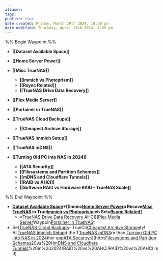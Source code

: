 ```yaml
---
aliases: 
tags: 
publish: true
date created: Friday, March 29th 2024, 10:30 pm
date modified: Thursday, April 25th 2024, 1:29 pm
---
```


%% Begin Waypoint %%
- **[[Dataset Available Space]]**

- **[[Home Server Power]]**

- **[[Misc TrueNAS]]**
	- **[[Immich vs Photoprism]]**
	- **[[Rsync Related]]**
	- **[[TrueNAS Drive Data Recovery]]**
- **[[Plex Media Server]]**
- **[[Portainer in TrueNAS]]**
- **[[TrueNAS Cloud Backups]]**
	- **[[Cheapest Archive Storage]]**
- **[[TrueNAS Immich Setup]]**

- **[[TrueNAS mDNS]]**

- **[[Turning Old PC into NAS in 2024]]**
	- **[[ATA Security]]**
	- **[[Filesystems and Partition Schemes]]**
	- **[[mDNS and Cloudflare Tunnels]]**
	- **[[RAID vs AHCI]]**
	- **[[Software RAID vs Hardware RAID - TrueNAS Scale]]**

%% End Waypoint %%
- **[Dataset Available Space](Dataset%20Available%20Space/Dataset%20Available%20Space.md)*[[Immic[Home Server Power](Home%20Server%20Power/Home%20Server%20Power.md)a Recove[Misc TrueNAS](Misc%20TrueNAS/Misc%20TrueNAS.md) in True[Immich vs Photoprism](Misc%20TrueNAS/Immich%20vs%20Photoprism/Immich%20vs%20Photoprism.md)ich Setu[Rsync Related](Misc%20TrueNAS/Rsync%20Related/Rsync%20Related.md)]**
	- *[TrueNAS Drive Data Recovery](Misc%20TrueNAS/TrueNAS%20Drive%20Data%20Recovery/TrueNAS%20Drive%20Data%20Recovery.md) AHCI]][Plex Media Server](Plex%20Media%20Server/Plex%20Media%20Server.md)Waypoin[Portainer in TrueNAS](Portainer%20in%20TrueNAS/Portainer%20in%20TrueNAS.md)t
- Set[TrueNAS Cloud Backups](TrueNAS%20Cloud%20Backups/TrueNAS%20Cloud%20Backups.md)- TrueCh[Cheapest Archive Storage](TrueNAS%20Cloud%20Backups/Cheapest%20Archive%20Storage/Cheapest%20Archive%20Storage.md)ty! All[TrueNAS Immich Setup](TrueNAS%20Immich%20Setup/TrueNAS%20Immich%20Setup.md)d the T[TrueNAS mDNS](TrueNAS%20mDNS/TrueNAS%20mDNS.md)re than [Turning Old PC into NAS in 2024](Turning%20Old%20PC%20into%20NAS%20in%202024/Turning%20Old%20PC%20into%20NAS%20in%202024.md)ther app[ATA Security](Turning%20Old%20PC%20into%20NAS%20in%202024/ATA%20Security/ATA%20Security.md)s](https[Filesystems and Partition Schemes](Turning%20Old%20PC%20into%20NAS%20in%202024/Filesystems%20and%20Partition%20Schemes/Filesystems%20and%20Partition%20Schemes.md)20vs%20H[mDNS and Cloudflare Tunnels](Turning%20Old%20PC%20into%20NAS%20in%202024/mDNS%20and%20Cloudflare%20Tunnels/mDNS%20and%20Cloudflare%20Tunnels.md)%20in%202024/RAID%20vs%20AHCI/RAID%20vs%20AHCI.md)